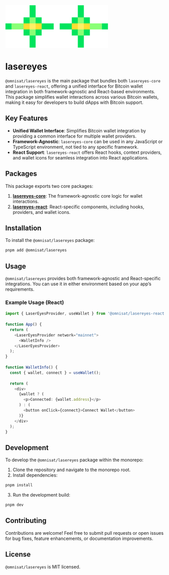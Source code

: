 ![lasereyes_logo](../../lasereyes.png)
# lasereyes 

`@omnisat/lasereyes` is the main package that bundles both `lasereyes-core` and `lasereyes-react`, offering a unified interface for Bitcoin wallet integration in both framework-agnostic and React-based environments. This package simplifies wallet interactions across various Bitcoin wallets, making it easy for developers to build dApps with Bitcoin support.

## Key Features

- **Unified Wallet Interface**: Simplifies Bitcoin wallet integration by providing a common interface for multiple wallet providers.
- **Framework-Agnostic**: `lasereyes-core` can be used in any JavaScript or TypeScript environment, not tied to any specific framework.
- **React Support**: `lasereyes-react` offers React hooks, context providers, and wallet icons for seamless integration into React applications.

## Packages

This package exports two core packages:

1. **[lasereyes-core](../lasereyes-core/README.md)**: The framework-agnostic core logic for wallet interactions.
2. **[lasereyes-react](../lasereyes-react/README.md)**: React-specific components, including hooks, providers, and wallet icons.

## Installation

To install the `@omnisat/lasereyes` package:

```bash
pnpm add @omnisat/lasereyes
```

## Usage

`@omnisat/lasereyes` provides both framework-agnostic and React-specific integrations. You can use it in either environment based on your app’s requirements.

### Example Usage (React)

```typescript
import { LaserEyesProvider, useWallet } from '@omnisat/lasereyes-react';

function App() {
  return (
    <LaserEyesProvider network="mainnet">
      <WalletInfo />
    </LaserEyesProvider>
  );
}

function WalletInfo() {
  const { wallet, connect } = useWallet();

  return (
    <div>
      {wallet ? (
        <p>Connected: {wallet.address}</p>
      ) : (
        <button onClick={connect}>Connect Wallet</button>
      )}
    </div>
  );
}
```

## Development

To develop the `@omnisat/lasereyes` package within the monorepo:

1. Clone the repository and navigate to the monorepo root.
2. Install dependencies:

```bash
pnpm install
```

3. Run the development build:

```bash
pnpm dev
```

## Contributing

Contributions are welcome! Feel free to submit pull requests or open issues for bug fixes, feature enhancements, or documentation improvements.

## License

`@omnisat/lasereyes` is MIT licensed.
